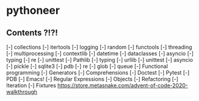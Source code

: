 # pythoneer

## Contents ?!?!

[-] collections
[-] itertools
[-] logging
[-] random
[-] functools
[-] threading
[-] multiprocessing
[-] contextlib
[-] datetime
[-] dataclasses
[-] asyncio
[-] typing
[-] re
[-] unittest
[-] Pathlib
[-] typing
[-] urllib
[-] unittest
[-] asyncio
[-] pickle
[-] sqlite3
[-] pdb
[-] re
[-] glob
[-] queue
[-] Functional programming
[-] Generators
[-] Comprehensions
[-] Doctest
[-] Pytest
[-] PDB
[-] Emacs!
[-] Regular Expressions
[-] Objects
[-] Refactoring
[-] Iteration
[-] Fixtures
https://store.metasnake.com/advent-of-code-2020-walkthrough
